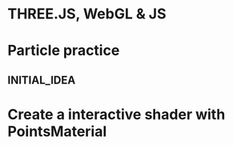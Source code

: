 # THREE.JS, WebGL & JS

# Particle practice 

## INITIAL_IDEA
# Create a interactive shader with PointsMaterial
